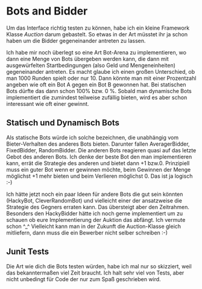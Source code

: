 # Bots and Bidder

Um das Interface richtig testen zu können, habe ich ein kleine Framework Klasse *Auction* darum gebastelt. 
So etwas in der Art müsstet ihr ja schon haben um die Bidder gegeneinander antreten zu lassen. 

Ich habe mir noch überlegt so eine Art Bot-Arena zu implementieren, wo dann eine Menge von Bots übergeben werden
kann, die dann mit ausgewürfelten Startbedingungen (also Geld und Mengeneinheiten) gegeneinander antreten.
Es macht glaube ich einen großen Unterschied, ob man 1000 Runden spielt oder nur 10. 
Dann könnte man mit einer Prozentzahl angeben wie oft ein Bot A gegen ein Bot B gewonnen hat.
Bei statischen Bots dürfte das dann schon 100% bzw. 0 %. Sobald man dynamische Bots implementiert
die zumindest teilweise zufällig bieten, wird es aber schon interessant wie oft einer gewinnt.

## Statisch und Dynamisch Bots

Als statische Bots würde ich solche bezeichnen, die unabhängig vom Bieter-Verhalten des anderes Bots bieten.
Darunter fallen AveragerBidder, FixedBidder, RandomBidder. Die anderen Bots reagieren quasi auf das letzte Gebot des anderen Bots. 
Ich denke der beste Bot den man implementieren kann, errät die Strategie des anderen und bietet dann +1 bzw.0.
Prinzipiell muss ein guter Bot wenn er gewinnen möchte, beim Gewinnen der Menge möglichst +1 mehr bieten und beim
Verlieren möglichst 0. Das ist ja logisch :-)


Ich hätte jetzt noch ein paar Ideen für andere Bots die gut sein könnten (HackyBot, CleverRandomBot) und vielleicht
einer der ansatzweise die Strategie des Gegners erraten kann. Das übersteigt aber den Zeitrahmen. Besonders den HackyBidder hätte ich noch gerne implementiert um zu schauen ob eure Implementierung der Auktion das abfängt. Ich vermute schon ^_^ 
Vielleicht kann man in der Zukunft die Auction-Klasse gleich mitliefern,
dann muss die ein Bewerber nicht selber schreiben :-)

## Junit Tests

Die Art wie dich die Bots testen würden, habe ich mal nur so skizziert, weil das bekanntermaßen viel Zeit braucht.
Ich halt sehr viel von Tests, aber nicht unbedingt für Code der nur zum Spaß geschrieben wird.


